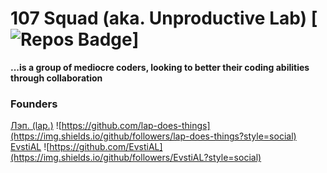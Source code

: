 
# 107 Squad (aka. Unproductive Lab)  [![Repos Badge](https://badges.pufler.dev/repos/Unproductive-Lab)]
**...is a group of mediocre coders, looking to better their coding abilities through collaboration**
### Founders
 [Лэп. (lap.)](https://github.com/lap-does-things) ![https://github.com/lap-does-things](https://img.shields.io/github/followers/lap-does-things?style=social) 
[EvstiAL](https://github.com/EvstiAL)
 ![https://github.com/EvstiAL](https://img.shields.io/github/followers/EvstiAL?style=social)


